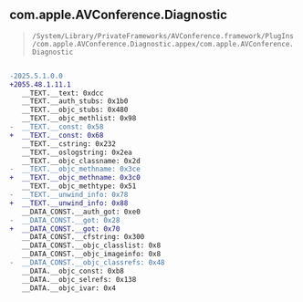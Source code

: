 ## com.apple.AVConference.Diagnostic

> `/System/Library/PrivateFrameworks/AVConference.framework/PlugIns/com.apple.AVConference.Diagnostic.appex/com.apple.AVConference.Diagnostic`

```diff

-2025.5.1.0.0
+2055.48.1.11.1
   __TEXT.__text: 0xdcc
   __TEXT.__auth_stubs: 0x1b0
   __TEXT.__objc_stubs: 0x480
   __TEXT.__objc_methlist: 0x98
-  __TEXT.__const: 0x58
+  __TEXT.__const: 0x68
   __TEXT.__cstring: 0x232
   __TEXT.__oslogstring: 0x2ea
   __TEXT.__objc_classname: 0x2d
-  __TEXT.__objc_methname: 0x3ce
+  __TEXT.__objc_methname: 0x3c0
   __TEXT.__objc_methtype: 0x51
-  __TEXT.__unwind_info: 0x78
+  __TEXT.__unwind_info: 0x88
   __DATA_CONST.__auth_got: 0xe0
-  __DATA_CONST.__got: 0x28
+  __DATA_CONST.__got: 0x70
   __DATA_CONST.__cfstring: 0x300
   __DATA_CONST.__objc_classlist: 0x8
   __DATA_CONST.__objc_imageinfo: 0x8
-  __DATA_CONST.__objc_classrefs: 0x48
   __DATA.__objc_const: 0xb8
   __DATA.__objc_selrefs: 0x138
   __DATA.__objc_ivar: 0x4

```
